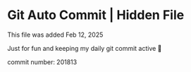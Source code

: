 # Git Auto Commit | Hidden File

This file was added Feb 12, 2025

Just for fun and keeping my daily git commit active 🤪

commit number: 201813
